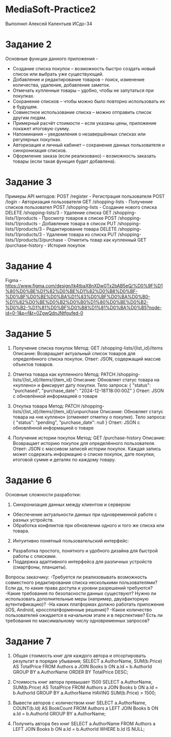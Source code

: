 # MediaSoft-Practice2
Выполнил Алексей Калентьев ИСдо-34
# Задание 2
Основные функции данного приложения -  
- Создание списка покупок – возможность быстро создать новый список или выбрать уже существующий. 
- Добавление и редактирование товаров – поиск, изменение количества, удаление, добавление заметок. 
- Отмечать купленные товары – удобно, чтобы не запутаться при покупках. 
- Сохранение списков – чтобы можно было повторно использовать их в будущем. 
- Совместное использование списка – можно отправить список другим людям. 
- Примерный расчёт стоимости – если указаны цены, приложение покажет итоговую сумму. 
- Напоминания – уведомления о незавершённых списках или регулярных покупках. 
- Авторизация и личный кабинет – сохранение данных пользователя и синхронизация списков. 
- Оформление заказа (если реализовано) – возможность заказать товары (если такая функция будет добавлена).
# Задание 3
Примеры API методов:
POST /register - Регистрация пользователя 
POST /login - Авторизация пользователя 
GET /shopping-lists - Получение списков пользовател 
POST /shopping-lists - Создание нового списка 
DELETE /shopping-lists/3 - Удаление списка 
GET /shopping-lists/1/products - Просмотр товаров в списке 
POST /shopping-lists/1/products - Добавление товара в список 
PUT /shopping-lists/1/products/3 - Редактирование товара 
DELETE /shopping-lists/1/products/3 - Удаление товара из списка 
PUT /shopping-lists/1/products/3/purchase - Отметить товар как купленный 
GET /purchase-history - История покупок 
# Задание 4
Figma - https://www.figma.com/design/tk4tbaX8nXDw0Tx2bAB5eQ/%D0%9F%D1%80%D0%BE%D1%82%D0%BE%D1%82%D0%B8%D0%BF-%D0%BF%D0%BE%D0%BA%D1%83%D0%BF%D0%BA%D0%B0-%D1%82%D0%BE%D0%B2%D0%B0%D1%80%D0%BE%D0%B2-%D0%B2-%D1%81%D0%BF%D0%B8%D1%81%D0%BA%D0%B5?node-id=0-1&p=f&t=0ZgwQdnJNtfgufed-0
# Задание 5
1. Получение списка покупок 
Метод: 
GET /shopping-lists/{list_id}/items 
Описание: 
Возвращает актуальный список товаров для определённого списка покупок.
Ответ: JSON, содержащий массив объектов товаров.
2. Отметка товара как купленного 
Метод: 
PATCH /shopping-lists/{list_id}/items/{item_id} 
Описание: 
Обновляет статус товара на «куплено» и фиксирует дату покупки. 
Тело запроса: 
{ 
  "status": "purchased", 
  "purchase_date": "2024-12-18T18:00:00Z" 
} 
Ответ: 
JSON с обновлённой информацией о товаре

3. Откупка товара 
Метод: 
PATCH /shopping-lists/{list_id}/items/{item_id}/unpurchase 
Описание: 
Обновляет статус товара на «не куплено» (отменяет отметку о покупке). 
Тело запроса: 
{ 
  "status": "pending", 
  "purchase_date": null 
} 
Ответ: JSON с обновлённой информацией о товаре

4. Получение истории покупок 
Метод: 
GET /purchase-history 
Описание: 
Возвращает историю покупок для определённого пользователя. 
Ответ: JSON с массивом записей истории покупок. Каждая запись может содержать информацию о списке покупок, дате покупки, итоговой сумме и деталях по каждому товару.
# Задание 6
Основные сложности разработки: 
1. Синхронизация данных между клиентом и сервером:
- Обеспечение актуальности данных при одновременной работе с разных устройств. 
- Обработка конфликтов при обновлении одного и того же списка или товара. 
2. Интуитивно понятный пользовательский интерфейс: 
- Разработка простого, понятного и удобного дизайна для быстрой работы с списками. 
- Поддержка адаптивного интерфейса для различных устройств (смартфоны, планшеты).

Вопросы заказчику: 
-Требуется ли реализовывать возможность совместного редактирования списка несколькими пользователями? Если да, то какие права доступа и уровни разрешений требуются? 
-Какие требования по безопасности данных существуют? Нужно ли использовать дополнительные меры (например, двухфакторную аутентификацию)? 
-На каких платформах должно работать приложение (iOS, Android, кроссплатформенные решения)? 
-Какое количество пользователей ожидается в начальном этапе и в перспективе? Есть ли требования по максимальному числу одновременных запросов? 
# Задание 7
1. Общая стоимость книг для каждого автора и отсортировать результат в порядке убывания; 
SELECT a.AuthorName, 
       SUM(b.Price) AS TotalPrice 
FROM Authors a 
JOIN Books b ON a.Id = b.AuthorId 
GROUP BY a.AuthorName 
ORDER BY TotalPrice DESC; 

2. Стоимость книг автора превышает 1500 
SELECT a.AuthorName, 
       SUM(b.Price) AS TotalPrice 
FROM Authors a 
JOIN Books b ON a.Id = b.AuthorId 
GROUP BY a.AuthorName 
HAVING SUM(b.Price) > 1500; 

3. Вывести авторов с количеством книг 
SELECT a.AuthorName, 
       COUNT(b.Id) AS BookCount 
FROM Authors a 
LEFT JOIN Books b ON a.Id = b.AuthorId 
GROUP BY a.AuthorName; 

4. Получить автора без книг 
SELECT a.AuthorName 
FROM Authors a 
LEFT JOIN Books b ON a.Id = b.AuthorId 
WHERE b.Id IS NULL; 
